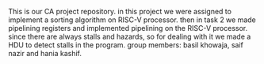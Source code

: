 This is our CA project repository. in this project we were assigned to implement a sorting algorithm on RISC-V processor. then in task 2 we made pipelining registers and implemented pipelining on the RISC-V processor.
since there are always stalls and hazards, so for dealing with it we made a HDU to detect stalls in the program.
group members: basil khowaja, saif nazir and hania kashif.
